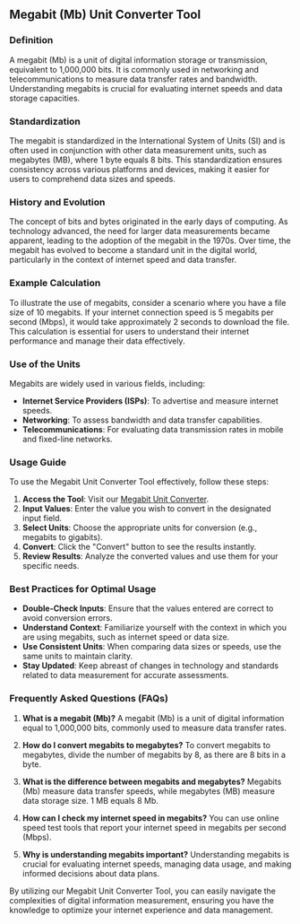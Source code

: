 ## Megabit (Mb) Unit Converter Tool

### Definition
A megabit (Mb) is a unit of digital information storage or transmission, equivalent to 1,000,000 bits. It is commonly used in networking and telecommunications to measure data transfer rates and bandwidth. Understanding megabits is crucial for evaluating internet speeds and data storage capacities.

### Standardization
The megabit is standardized in the International System of Units (SI) and is often used in conjunction with other data measurement units, such as megabytes (MB), where 1 byte equals 8 bits. This standardization ensures consistency across various platforms and devices, making it easier for users to comprehend data sizes and speeds.

### History and Evolution
The concept of bits and bytes originated in the early days of computing. As technology advanced, the need for larger data measurements became apparent, leading to the adoption of the megabit in the 1970s. Over time, the megabit has evolved to become a standard unit in the digital world, particularly in the context of internet speed and data transfer.

### Example Calculation
To illustrate the use of megabits, consider a scenario where you have a file size of 10 megabits. If your internet connection speed is 5 megabits per second (Mbps), it would take approximately 2 seconds to download the file. This calculation is essential for users to understand their internet performance and manage their data effectively.

### Use of the Units
Megabits are widely used in various fields, including:
- **Internet Service Providers (ISPs)**: To advertise and measure internet speeds.
- **Networking**: To assess bandwidth and data transfer capabilities.
- **Telecommunications**: For evaluating data transmission rates in mobile and fixed-line networks.

### Usage Guide
To use the Megabit Unit Converter Tool effectively, follow these steps:
1. **Access the Tool**: Visit our [Megabit Unit Converter](https://www.inayam.co/unit-converter/data_storage_binary).
2. **Input Values**: Enter the value you wish to convert in the designated input field.
3. **Select Units**: Choose the appropriate units for conversion (e.g., megabits to gigabits).
4. **Convert**: Click the "Convert" button to see the results instantly.
5. **Review Results**: Analyze the converted values and use them for your specific needs.

### Best Practices for Optimal Usage
- **Double-Check Inputs**: Ensure that the values entered are correct to avoid conversion errors.
- **Understand Context**: Familiarize yourself with the context in which you are using megabits, such as internet speed or data size.
- **Use Consistent Units**: When comparing data sizes or speeds, use the same units to maintain clarity.
- **Stay Updated**: Keep abreast of changes in technology and standards related to data measurement for accurate assessments.

### Frequently Asked Questions (FAQs)

1. **What is a megabit (Mb)?**
   A megabit (Mb) is a unit of digital information equal to 1,000,000 bits, commonly used to measure data transfer rates.

2. **How do I convert megabits to megabytes?**
   To convert megabits to megabytes, divide the number of megabits by 8, as there are 8 bits in a byte.

3. **What is the difference between megabits and megabytes?**
   Megabits (Mb) measure data transfer speeds, while megabytes (MB) measure data storage size. 1 MB equals 8 Mb.

4. **How can I check my internet speed in megabits?**
   You can use online speed test tools that report your internet speed in megabits per second (Mbps).

5. **Why is understanding megabits important?**
   Understanding megabits is crucial for evaluating internet speeds, managing data usage, and making informed decisions about data plans.

By utilizing our Megabit Unit Converter Tool, you can easily navigate the complexities of digital information measurement, ensuring you have the knowledge to optimize your internet experience and data management.